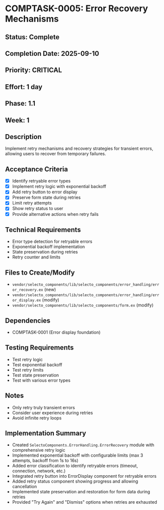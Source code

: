 # COMPTASK-0005: Error Recovery Mechanisms

## Status: Complete
## Completion Date: 2025-09-10
## Priority: CRITICAL
## Effort: 1 day
## Phase: 1.1
## Week: 1

## Description
Implement retry mechanisms and recovery strategies for transient errors, allowing users to recover from temporary failures.

## Acceptance Criteria
- [x] Identify retryable error types
- [x] Implement retry logic with exponential backoff
- [x] Add retry button to error display
- [x] Preserve form state during retries
- [x] Limit retry attempts
- [x] Show retry status to user
- [x] Provide alternative actions when retry fails

## Technical Requirements
- Error type detection for retryable errors
- Exponential backoff implementation
- State preservation during retries
- Retry counter and limits

## Files to Create/Modify
- `vendor/selecto_components/lib/selecto_components/error_handling/error_recovery.ex` (new)
- `vendor/selecto_components/lib/selecto_components/error_handling/error_display.ex` (modify)
- `vendor/selecto_components/lib/selecto_components/form.ex` (modify)

## Dependencies
- COMPTASK-0001 (Error display foundation)

## Testing Requirements
- Test retry logic
- Test exponential backoff
- Test retry limits
- Test state preservation
- Test with various error types

## Notes
- Only retry truly transient errors
- Consider user experience during retries
- Avoid infinite retry loops

## Implementation Summary
- Created `SelectoComponents.ErrorHandling.ErrorRecovery` module with comprehensive retry logic
- Implemented exponential backoff with configurable limits (max 3 attempts, backoff from 1s to 16s)
- Added error classification to identify retryable errors (timeout, connection, network, etc.)
- Integrated retry button into ErrorDisplay component for retryable errors
- Added retry status component showing progress and allowing cancellation
- Implemented state preservation and restoration for form data during retries
- Provided "Try Again" and "Dismiss" options when retries are exhausted